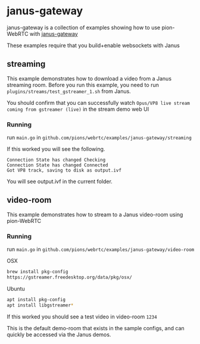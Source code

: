# janus-gateway
janus-gateway is a collection of examples showing how to use pion-WebRTC with [janus-gateway](https://github.com/meetecho/janus-gateway)

These examples require that you build+enable websockets with Janus

## streaming
This example demonstrates how to download a video from a Janus streaming room. Before you run this example, you need to run `plugins/streams/test_gstreamer_1.sh` from Janus.

You should confirm that you can successfully watch `Opus/VP8 live stream coming from gstreamer (live)` in the stream demo web UI

### Running
run `main.go` in `github.com/pions/webrtc/examples/janus-gateway/streaming`

If this worked you will see the following.
```
Connection State has changed Checking
Connection State has changed Connected
Got VP8 track, saving to disk as output.ivf
```

You will see output.ivf in the current folder.

## video-room
This example demonstrates how to stream to a Janus video-room using pion-WebRTC

### Running
run `main.go` in `github.com/pions/webrtc/examples/janus-gateway/video-room`

OSX
```sh 
brew install pkg-config
https://gstreamer.freedesktop.org/data/pkg/osx/
```
Ubuntu
```sh
apt install pkg-config
apt install libgstreamer*
```

If this worked you should see a test video in video-room `1234`

This is the default demo-room that exists in the sample configs, and can quickly be accessed via the Janus demos.
